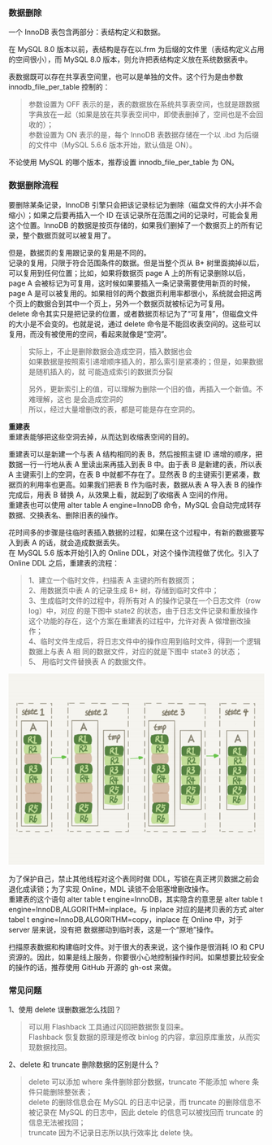
### 数据删除
一个 InnoDB 表包含两部分：表结构定义和数据。  

在 MySQL 8.0 版本以前，表结构是存在以.frm 为后缀的文件里（表结构定义占用的空间很小），而 MySQL 8.0 版本，则允许把表结构定义放在系统数据表中。  

表数据既可以存在共享表空间里，也可以是单独的文件。这个行为是由参数 innodb_file_per_table 控制的：  
> 参数设置为 OFF 表示的是，表的数据放在系统共享表空间，也就是跟数据字典放在一起（如果是放在共享表空间中，即使表删掉了，空间也是不会回收的）；   
> 参数设置为 ON 表示的是，每个 InnoDB 表数据存储在一个以 .ibd 为后缀的文件中（MySQL 5.6.6 版本开始，默认值是 ON）。

不论使用 MySQL 的哪个版本，推荐设置 innodb_file_per_table 为 ON。  

### 数据删除流程
要删除某条记录，InnoDB 引擎只会把该记录标记为删除（磁盘文件的大小并不会缩小）；如果之后要再插入一个 ID 在该记录所在范围之间的记录时，可能会复用这个位置。InnoDB 的数据是按页存储的，如果我们删掉了一个数据页上的所有记录，整个数据页就可以被复用了。  

但是，数据页的复用跟记录的复用是不同的。  
记录的复用，只限于符合范围条件的数据。但是当整个页从 B+ 树里面摘掉以后，可以复用到任何位置；比如，如果将数据页 page A 上的所有记录删除以后，page A 会被标记为可复用，这时候如果要插入一条记录需要使用新页的时候，page A 是可以被复用的。如果相邻的两个数据页利用率都很小，系统就会把这两个页上的数据合到其中一个页上，另外一个数据页就被标记为可复用。  
delete 命令其实只是把记录的位置，或者数据页标记为了“可复用”，但磁盘文件的大小是不会变的。也就是说，通过 delete 命令是不能回收表空间的。这些可以复用，而没有被使用的空间，看起来就像是“空洞”。  
> 实际上，不止是删除数据会造成空洞，插入数据也会  
> 如果数据是按照索引递增顺序插入的，那么索引是紧凑的；但是，如果数据是随机插入的，就 可能造成索引的数据页分裂  
> 
> 另外，更新索引上的值，可以理解为删除一个旧的值，再插入一个新值。不难理解，这也 是会造成空洞的  
> 所以，经过大量增删改的表，都是可能是存在空洞的。

**重建表**  
重建表能够把这些空洞去掉，从而达到收缩表空间的目的。  

重建表可以是新建一个与表 A 结构相同的表 B，然后按照主键 ID 递增的顺序，把数据一行一行地从表 A 里读出来再插入到表 B 中。由于表 B 是新建的表，所以表 A 主键索引上的空洞，在表 B 中就都不存在了。显然表 B 的主键索引更紧凑，数据页的利用率也更高。如果我们把表 B 作为临时表，数据从表 A 导入表 B 的操作完成后，用表 B 替换 A，从效果上看，就起到了收缩表 A 空间的作用。  
重建表也可以使用 alter table A engine=InnoDB 命令，MySQL 会自动完成转存数据、交换表名、删除旧表的操作。  

花时间多的步骤是往临时表插入数据的过程，如果在这个过程中，有新的数据要写入到表 A 的话，就会造成数据丢失。  
在 MySQL 5.6 版本开始引入的 Online DDL，对这个操作流程做了优化。引入了 Online DDL 之后，重建表的流程：  
> 1、建立一个临时文件，扫描表 A 主键的所有数据页；  
> 2、用数据页中表 A 的记录生成 B+ 树，存储到临时文件中；  
> 3、生成临时文件的过程中，将所有对 A 的操作记录在一个日志文件（row log）中，对应 的是下图中 state2 的状态，由于日志文件记录和重放操作这个功能的存在，这个方案在重建表的过程中，允许对表 A 做增删改操作；  
> 4、临时文件生成后，将日志文件中的操作应用到临时文件，得到一个逻辑数据上与表 A 相 同的数据文件，对应的就是下图中 state3 的状态；  
> 5、 用临时文件替换表 A 的数据文件。

![Online DDL](../images/online-ddl.png)  

为了保护自己，禁止其他线程对这个表同时做 DDL，写锁在真正拷贝数据之前会退化成读锁；为了实现 Online，MDL 读锁不会阻塞增删改操作。  
重建表的这个语句 alter table t engine=InnoDB，其实隐含的意思是 alter table t engine=InnoDB,ALGORITHM=inplace。与 inplace 对应的是拷贝表的方式 alter tabel t engine=InnoDB,ALGORITHM=copy，inplace 在 Online 中，对于 server 层来说，没有把
数据挪动到临时表，这是一个“原地”操作。  

扫描原表数据和构建临时文件。对于很大的表来说，这个操作是很消耗 IO 和 CPU 资源的。因此，如果是线上服务，你要很小心地控制操作时间。如果想要比较安全的操作的话，推荐使用 GitHub 开源的 gh-ost 来做。  

### 常见问题
1、使用 delete 误删数据怎么找回？  
> 可以用 Flashback 工具通过闪回把数据恢复回来。  
> Flashback 恢复数据的原理是修改 binlog 的内容，拿回原库重放，从而实现数据找回。

2、delete 和 truncate 删除数据的区别是什么？  
> delete 可以添加 where 条件删除部分数据，truncate 不能添加 where 条件只能删除整张表；  
> delete 的删除信息会在 MySQL 的日志中记录，而 truncate 的删除信息不被记录在 MySQL 的日志中，因此 detele 的信息可以被找回而 truncate 的信息无法被找回；  
> truncate 因为不记录日志所以执行效率比 delete 快。






